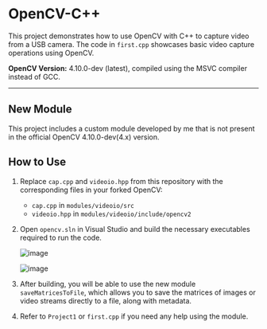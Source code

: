 
# OpenCV-C++

This project demonstrates how to use OpenCV with C++ to capture video from a USB camera. The code in `first.cpp` showcases basic video capture operations using OpenCV.

**OpenCV Version:** 4.10.0-dev (latest), compiled using the MSVC compiler instead of GCC.

---

## New Module

This project includes a custom module developed by me that is not present in the official OpenCV 4.10.0-dev(4.x) version.

## How to Use

1. Replace `cap.cpp` and `videoio.hpp` from this repository with the corresponding files in your forked OpenCV:
   - `cap.cpp` in `modules/videoio/src`
   - `videoio.hpp` in `modules/videoio/include/opencv2`

2. Open `opencv.sln` in Visual Studio and build the necessary executables required to run the code.

   ![image](https://github.com/manan152003/OpenCV-CPP/assets/99275086/95f259f1-b392-46f3-ac30-893a8fe664a2)

   ![image](https://github.com/manan152003/OpenCV-CPP/assets/99275086/d01945c4-ceff-407d-b421-605d9b5a12ed)

3. After building, you will be able to use the new module `saveMatricesToFile`, which allows you to save the matrices of images or video streams directly to a file, along with metadata.

4. Refer to `Project1` or `first.cpp` if you need any help using the module.
